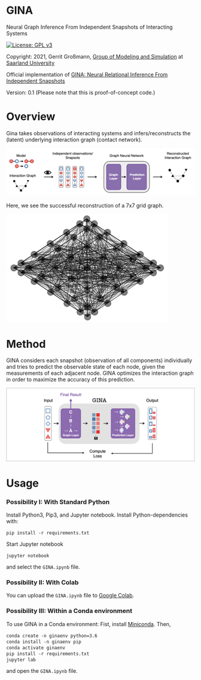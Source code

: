 # GINA
Neural Graph Inference From Independent Snapshots of Interacting Systems

[![License: GPL v3](https://img.shields.io/badge/License-GPL%20v3-blue.svg)](http://www.gnu.org/licenses/gpl-3.0)


Copyright: 2021, Gerrit Großmann, [Group of Modeling and Simulation](https://mosi.uni-saarland.de/) at [Saarland University](http://www.cs.uni-saarland.de/)


Official implementation of [GINA: Neural Relational Inference From Independent Snapshots](https://arxiv.org/abs/2105.14329)

Version: 0.1 (Please note that this is proof-of-concept code.)


# Overview
Gina takes observations of interacting systems and infers/reconstructs the (latent) underlying interaction graph (contact network). 

![alt text](overview.png "Overview")

Here, we see the successful reconstruction of a 7x7 grid graph. 

![alt text](movie.gif "Overview")


# Method
GINA considers each snapshot (observation of all components) individually and tries to predict the observable state of each node, given the measurements of each adjacent node. GINA optimizes the interaction graph in order to maximize the accuracy of this prediction. 

![alt text](gina.png "Gina")


# Usage

### Possibility I: With Standard Python

Install Python3, Pip3, and Jupyter notebook. Install Python-dependencies with: 

```console
pip install -r requirements.txt
```
Start Jupyter notebook

```console
jupyter notebook
```
and select the `GINA.ipynb` file. 

### Possibility II: With Colab
You can upload the  `GINA.ipynb` file to [Google Colab](https://colab.research.google.com/?utm_source=scs-index).


### Possibility III: Within a Conda environment 
To use GINA in a Conda environment:
Fist, install [Miniconda](https://docs.conda.io/en/latest/miniconda.html).
Then,

```console
conda create -n ginaenv python=3.6
conda install -n ginaenv pip
conda activate ginaenv
pip install -r requirements.txt
jupyter lab
```
and open the `GINA.ipynb` file. 
